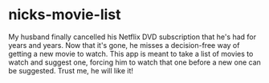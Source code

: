 # nicks-movie-list
My husband finally cancelled his Netflix DVD subscription that he's had for years and years. Now that it's gone, he misses a decision-free way of getting a new movie to watch. This app is meant to take a list of movies to watch and suggest one, forcing him to watch that one before a new one can be suggested. Trust me, he will like it!
